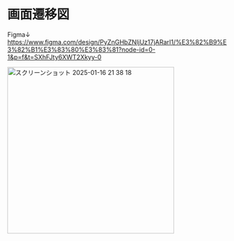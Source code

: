 # 画面遷移図

Figma↓
https://www.figma.com/design/PyZnGHbZNIjUz17jARarI1/%E3%82%B9%E3%82%B1%E3%83%80%E3%83%81?node-id=0-1&p=f&t=SXhFJty6XWT2Xkyy-0

<img width="377" alt="スクリーンショット 2025-01-16 21 38 18" src="https://github.com/user-attachments/assets/ce4dbe41-d471-4807-a888-4c2a9beaaad0" />
